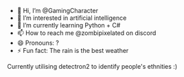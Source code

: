 - 👋 Hi, I’m @GamingCharacter
- 👀 I’m interested in artificial intelligence
- 🌱 I’m currently learning Python + C#
- 📫 How to reach me @zombipixelated on discord
- 😄 Pronouns: ?
- ⚡ Fun fact: The rain is the best weather

<!---
GamingCharacter/GamingCharacter is a ✨ special ✨ repository because its `README.md` (this file) appears on your GitHub profile.
You can click the Preview link to take a look at your changes.
--->

Currently utilising detectron2 to identify people's ethnities :)
